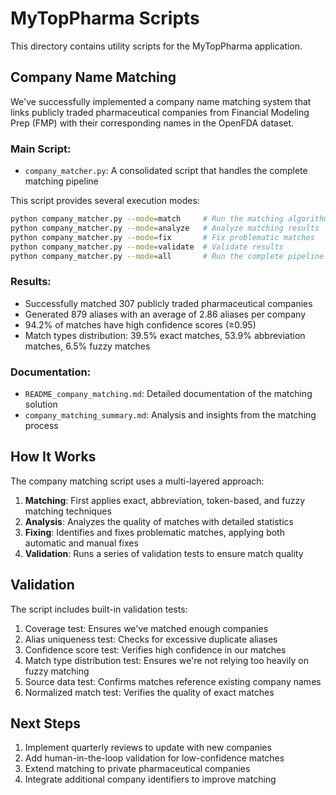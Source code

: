 # MyTopPharma Scripts

This directory contains utility scripts for the MyTopPharma application.

## Company Name Matching

We've successfully implemented a company name matching system that links publicly traded pharmaceutical companies from Financial Modeling Prep (FMP) with their corresponding names in the OpenFDA dataset.

### Main Script:

- `company_matcher.py`: A consolidated script that handles the complete matching pipeline

This script provides several execution modes:
```bash
python company_matcher.py --mode=match     # Run the matching algorithm
python company_matcher.py --mode=analyze   # Analyze matching results
python company_matcher.py --mode=fix       # Fix problematic matches
python company_matcher.py --mode=validate  # Validate results
python company_matcher.py --mode=all       # Run the complete pipeline
```

### Results:

- Successfully matched 307 publicly traded pharmaceutical companies
- Generated 879 aliases with an average of 2.86 aliases per company
- 94.2% of matches have high confidence scores (≥0.95)
- Match types distribution: 39.5% exact matches, 53.9% abbreviation matches, 6.5% fuzzy matches

### Documentation:

- `README_company_matching.md`: Detailed documentation of the matching solution
- `company_matching_summary.md`: Analysis and insights from the matching process

## How It Works

The company matching script uses a multi-layered approach:

1. **Matching**: First applies exact, abbreviation, token-based, and fuzzy matching techniques
2. **Analysis**: Analyzes the quality of matches with detailed statistics
3. **Fixing**: Identifies and fixes problematic matches, applying both automatic and manual fixes
4. **Validation**: Runs a series of validation tests to ensure match quality

## Validation

The script includes built-in validation tests:

1. Coverage test: Ensures we've matched enough companies
2. Alias uniqueness test: Checks for excessive duplicate aliases
3. Confidence score test: Verifies high confidence in our matches
4. Match type distribution test: Ensures we're not relying too heavily on fuzzy matching
5. Source data test: Confirms matches reference existing company names
6. Normalized match test: Verifies the quality of exact matches

## Next Steps

1. Implement quarterly reviews to update with new companies
2. Add human-in-the-loop validation for low-confidence matches
3. Extend matching to private pharmaceutical companies
4. Integrate additional company identifiers to improve matching 